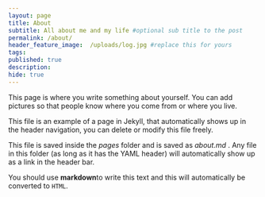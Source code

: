 ```yaml
---
layout: page
title: About
subtitle: All about me and my life #optional sub title to the post
permalink: /about/
header_feature_image:  /uploads/log.jpg #replace this for yours
tags:
published: true
description:
hide: true
---
```


This page is where you write something about yourself. You can add pictures so that people know where you come from or where you live.

This file is an example of a page in Jekyll, that automatically shows up in the header navigation, you can delete or modify this file freely.

This file is saved inside the _pages_ folder and is saved as _about.md_ . Any file in this folder (as long as it has  the YAML header) will automatically show up as a link in the header bar.

You should use **markdown**to write this text and this will automatically be converted to `HTML`.
